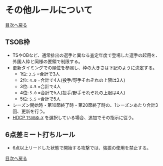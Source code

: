 # その他ルールについて

[目次へ戻る](/README.md)

## TSOB枠

- TSやOBなど、通常排出の選手と異なる査定年度で登場した選手の起用を、外国人枠と同様の要領で制限する。
- 更新タイミングでの順位を参照し、枠の大きさは下記のように決定する。
    - 1位: `3.5` =合計で3人
    - 2位: `4.0` =合計で4人(投手/野手それぞれの上限は3人)
    - 3位: `4.5` =合計で4人
    - 4位: `5.0` =合計で5人(投手/野手それぞれの上限は4人)
    - 5位: `5.5` =合計で5人
- シーズン開始時・第10節終了時・第20節終了時の、1シーズンあたり合計3回、更新を行う。
- [HDCP `TSOB枠-X`](/handicap.md/#tsob枠) を選択している場合、追加でその指示に従う。

## 6点差ミート打ちルール

- 6点以上リードした状態で開始する攻撃では、強振の使用を禁止する。

[目次へ戻る](/README.md)
